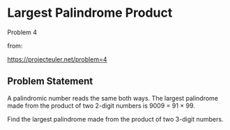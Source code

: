 # Largest Palindrome Product
Problem 4

from:

https://projecteuler.net/problem=4

## Problem Statement
A palindromic number reads the same both ways. The largest palindrome made from the product of two 2-digit numbers is 9009 = 91 × 99.

Find the largest palindrome made from the product of two 3-digit numbers.